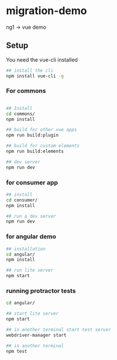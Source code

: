 # migration-demo
ng1 -> vue demo

## Setup

You need the vue-cli installed

```bash
## install the cli
npm install vue-cli -g
```

### For commons

```bash

## Install
cd commons/
npm install

## build for other vue apps
npm run build:plugin

## build for custom elements
npm run build:elements

## dev server
npm run dev
```

### for consumer app

```bash
## install
cd consumer/
npm install

## run a dev server
npm run dev
```

### for angular demo

```bash
## installation
cd angular/
npm install

## run lite server
npm start
```
### running protractor tests

```bash
cd angular/

## start lite server
npm start

## in another terminal start test server
webdriver-manager start

## in another terminal
npm test

```

